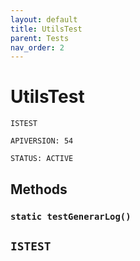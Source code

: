 ```yaml
---
layout: default
title: UtilsTest
parent: Tests
nav_order: 2
---
```


# UtilsTest

`ISTEST`

`APIVERSION: 54`

`STATUS: ACTIVE`

## Methods

### `static testGenerarLog()`

## `ISTEST`
